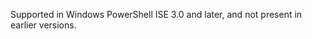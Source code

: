 ---
---
<Token xmlns:xlink="http://www.w3.org/1999/xlink">Supported in Windows PowerShell ISE 3.0 and later, and not present in earlier versions.</Token>
